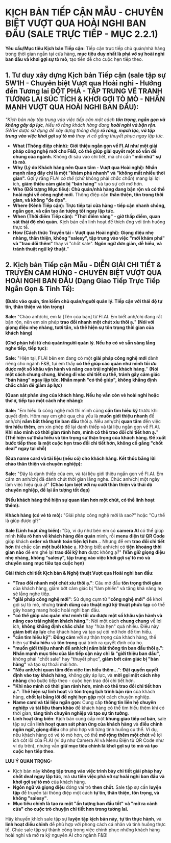 # **KỊCH BẢN TIẾP CẬN MẪU - CHUYÊN BIỆT VƯỢT QUA HOÀI NGHI BAN ĐẦU (SALE TRỰC TIẾP - MỤC 2.2.1)**

**Yêu cầu/Mục tiêu Kịch bản Tiếp cận:**  Tiếp cận trực tiếp chủ quán/nhà hàng trong thời gian ngắn tại cửa hàng, **mục tiêu duy nhất là phá vỡ sự hoài nghi ban đầu và khơi gợi sự tò mò**, tạo tiền đề cho cuộc hẹn tiếp theo.

## 1.  **Tư duy xây dựng Kịch bản Tiếp cận (sale tập sự 5W1H - Chuyên biệt Vượt qua Hoài nghi - Hướng đến Tương lai ĐỘT PHÁ - TẬP TRUNG VẼ TRANH TƯƠNG LAI SÚC TÍCH & KHƠI GỢI TÒ MÒ - NHẤN MẠNH VƯỢT QUA HOÀI NGHI BAN ĐẦU):**

*"Kịch bản này tập trung vào việc tiếp cận một cách **tôn trọng, ngắn gọn và không gây áp lực**, hiểu rõ rằng khách hàng đang **hoài nghi và bận rộn**.  5W1H được sử dụng để xây dựng thông điệp **rõ ràng, mạch lạc, và tập trung vào việc khơi gợi sự tò mò** thay vì cố gắng thuyết phục ngay lập tức.*

*   **What (Thông điệp chính):**  **Giới thiệu ngắn gọn về FI.AI như một giải pháp công nghệ mới cho F&B, có thể giúp giải quyết một số vấn đề chung của ngành.**  Không đi sâu vào chi tiết, mà chỉ cần **"mồi nhử" sự tò mò**.
*   **Why (Lý do Khách hàng nên Quan tâm - Vượt qua Hoài nghi):**  **Nhấn mạnh rằng đây chỉ là một "khám phá nhanh" và "không mất nhiều thời gian".**  Gợi ý rằng FI.AI *có thể* (chứ không phải *chắc chắn*) mang lại lợi ích, **giảm thiểu cảm giác bị "bán hàng"** và tạo sự cởi mở hơn.
*   **Who (Đối tượng Mục tiêu):**  **Chủ quán/nhà hàng đang bận rộn và có thể hoài nghi về công nghệ mới.**  Thông điệp cần **thân thiện, tôn trọng thời gian, và không "đe dọa"**.
*   **Where (Kênh Tiếp cận):**  **Trực tiếp tại cửa hàng - tiếp cận nhanh chóng, ngắn gọn, và cần tạo ấn tượng tốt ngay lập tức.**
*   **When (Thời điểm Tiếp cận):**  **"Thời điểm vàng" - giờ thấp điểm, quan sát thái độ chủ quán.**  Kịch bản cần linh hoạt để thích ứng với tình huống thực tế.
*   **How (Cách thức Truyền tải - Vượt qua Hoài nghi):**  **Giọng điệu nhẹ nhàng, thân thiện, không "salesy", tập trung vào việc "mời khám phá" và "trao đổi thêm"** thay vì "chốt sale".  **Ngôn ngữ đơn giản, dễ hiểu, và tránh thuật ngữ kỹ thuật.**"

## 2.  **Kịch bản Tiếp cận Mẫu - DIỄN GIẢI CHI TIẾT & TRUYỀN CẢM HỨNG - CHUYÊN BIỆT VƯỢT QUA HOÀI NGHI BAN ĐẦU (Dạng Giao Tiếp Trực Tiếp Ngắn Gọn & Tinh Tế):**

**(Bước vào quán, tìm kiếm chủ quán/người quản lý. Tiếp cận với thái độ tự tin, thân thiện và tôn trọng)**

**Sale:**  "Chào anh/chị, em là [Tên của bạn] từ FI.AI.  Em biết anh/chị đang rất bận rộn, nên em xin phép **trao đổi nhanh một chút xíu thôi ạ.**"  **(Nói với giọng điệu nhẹ nhàng, tươi tắn, và thể hiện sự tôn trọng thời gian của khách hàng)**

**(Chờ phản hồi từ chủ quán/người quản lý. Nếu họ có vẻ sẵn sàng lắng nghe tiếp, tiếp tục):**

**Sale:**  "Hiện tại, FI.AI bên em đang có một **giải pháp công nghệ mới** dành riêng cho ngành F&B, tụi em thấy **có thể giúp các quán như mình tối ưu được một số khâu vận hành và nâng cao trải nghiệm khách hàng.**"  **(Nói một cách chung chung, không đi vào chi tiết cụ thể, tránh gây cảm giác "bán hàng" ngay lập tức. Nhấn mạnh "có thể giúp", không khẳng định chắc chắn để giảm áp lực)**

**(Quan sát phản ứng của khách hàng. Nếu họ vẫn còn vẻ hoài nghi hoặc thờ ơ, tiếp tục một cách nhẹ nhàng):**

**Sale:**  "Em hiểu là công nghệ mới thì mình cũng **cần tìm hiểu kỹ** trước khi quyết định.  Hôm nay em ghé qua chủ yếu là **muốn giới thiệu nhanh** để anh/chị **nắm bắt thông tin ban đầu** thôi ạ.  Nếu anh/chị **quan tâm** đến việc **tìm hiểu thêm**, em xin phép để lại danh thiếp và tài liệu ngắn gọn về FI.AI.  **Khi nào mình có thời gian rảnh hơn, mình có thể trao đổi chi tiết hơn ạ.**"  **(Thể hiện sự thấu hiểu và tôn trọng sự thận trọng của khách hàng. Đề xuất bước tiếp theo là một cuộc hẹn trao đổi chi tiết hơn, không cố gắng "chốt deal" ngay tại chỗ)**

**(Đưa name card và tài liệu (nếu có) cho khách hàng.  Kết thúc bằng lời chào thân thiện và chuyên nghiệp):**

**Sale:**  "Đây là danh thiếp của em, và tài liệu giới thiệu ngắn gọn về FI.AI.  Em cảm ơn anh/chị đã dành chút thời gian lắng nghe.  Chúc anh/chị một ngày làm việc hiệu quả ạ!"  **(Chào tạm biệt với nụ cười thân thiện và thái độ chuyên nghiệp, để lại ấn tượng tốt đẹp)**

**(Nếu khách hàng thể hiện sự quan tâm hơn một chút, có thể linh hoạt thêm):**

**Khách hàng (có vẻ tò mò):** "Giải pháp công nghệ mới là sao?"  hoặc "Cụ thể là giúp được gì?"

**Sale (Linh hoạt ứng biến):** "Dạ, ví dụ như bên em có **camera AI** có thể giúp mình **hiểu rõ hơn về khách hàng đến quán** mình, rồi **menu điện tử QR Code** giúp khách **order và thanh toán tiện lợi hơn**...  Nhưng để em **trao đổi chi tiết hơn** thì chắc cần **một buổi khác** ạ.  Không biết anh/chị có **tiện khoảng thời gian nào** để em ghé lại **trao đổi kỹ hơn** được không ạ?"  **(Vẫn giữ giọng điệu nhẹ nhàng, không "salesy", tập trung vào việc khơi gợi sự tò mò và chuyển sang mục tiêu tạo cuộc hẹn)**

**Giải thích chi tiết Kịch bản & Nghệ thuật Vượt qua Hoài nghi ban đầu:**

*   **"Trao đổi nhanh một chút xíu thôi ạ."**:  Câu mở đầu **tôn trọng thời gian** của khách hàng, giảm bớt cảm giác bị "làm phiền" và tăng khả năng họ sẽ lắng nghe tiếp.
*   **"giải pháp công nghệ mới"**:  Sử dụng cụm từ **"công nghệ mới"** để khơi gợi sự tò mò, nhưng **tránh dùng các thuật ngữ kỹ thuật phức tạp** có thể gây hoang mang hoặc hoài nghi ban đầu.
*   **"có thể giúp các quán như mình tối ưu được một số khâu vận hành và nâng cao trải nghiệm khách hàng."**:  Nói một cách **chung chung** về lợi ích, **không khẳng định chắc chắn** hay "hứa hẹn" quá nhiều. Điều này **giảm bớt áp lực** cho khách hàng và tạo sự cởi mở hơn để tìm hiểu.
*   **"cần tìm hiểu kỹ"**: **Đồng cảm** với sự thận trọng của khách hàng, thể hiện sự **thấu hiểu** và **tôn trọng** quá trình ra quyết định của họ.
*   **"muốn giới thiệu nhanh để anh/chị nắm bắt thông tin ban đầu thôi ạ."**:  **Nhấn mạnh mục tiêu của lần tiếp cận này chỉ là "giới thiệu ban đầu"**, không phải "chốt sale" hay "thuyết phục", **giảm bớt cảm giác bị "bán hàng"** và tạo sự thoải mái hơn.
*   **"Nếu anh/chị quan tâm đến việc tìm hiểu thêm..."**:  **Đặt quyền quyết định vào tay khách hàng**, không gây áp lực, và **mời gọi một cách nhẹ nhàng** cho bước tiếp theo - cuộc hẹn trao đổi chi tiết hơn.
*   **"Khi nào mình có thời gian rảnh hơn, mình có thể trao đổi chi tiết hơn ạ."**:  **Thể hiện sự linh hoạt** và **tôn trọng lịch trình bận rộn** của khách hàng, **chốt lại bằng lời đề nghị hẹn gặp** một cách chuyên nghiệp.
*   **Name card và tài liệu ngắn gọn**:  Cung cấp **thông tin liên hệ chuyên nghiệp** và **tài liệu tham khảo** để khách hàng có thể tìm hiểu thêm khi có thời gian, **tăng tính chuyên nghiệp và tạo sự tin tưởng**.
*   **Linh hoạt ứng biến**:  Kịch bản cung cấp một **khung giao tiếp cơ bản**, sale tập sự cần **linh hoạt quan sát phản ứng của khách hàng** và **điều chỉnh ngôn ngữ, giọng điệu** cho phù hợp với từng tình huống cụ thể.  Ví dụ, nếu khách hàng có vẻ tò mò hơn, có thể **mở rộng thêm một chút** về lợi ích cốt lõi của FI.AI (ví dụ như Camera AI và Menu Điện tử QR Code như ví dụ trên), nhưng vẫn **giữ mục tiêu chính là khơi gợi sự tò mò và tạo cuộc hẹn tiếp theo**.

**LƯU Ý QUAN TRỌNG:**

*   Kịch bản này **không tập trung vào việc trình bày chi tiết giải pháp hay chốt deal ngay lập tức**, mà **ưu tiên việc phá vỡ sự hoài nghi ban đầu và khơi gợi sự tò mò** của khách hàng.
*   **Ngôn ngữ và giọng điệu** đóng vai trò **then chốt**. Sale tập sự cần **luyện tập** để truyền tải thông điệp một cách **tự tin, thân thiện, tôn trọng, và không "salesy"**.
*   **Mục tiêu chính là tạo ra một "ấn tượng ban đầu tốt" và "mở ra cánh cửa" cho cuộc trò chuyện chi tiết hơn trong tương lai.**

Hãy khuyến khích sale tập sự **luyện tập kịch bản này**, **tự tin thực hành**, và **linh hoạt điều chỉnh** để phù hợp với phong cách cá nhân và tình huống thực tế. Chúc sale tập sự thành công trong việc chinh phục những khách hàng hoài nghi và mở ra kỷ nguyên AI cho ngành F&B!
